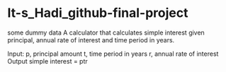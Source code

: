 # It-s_Hadi_github-final-project

some dummy data
A calculator that calculates simple interest given principal, annual rate of interest and time period in years.

Input: p, principal amount t, time period in years r, annual rate of interest Output simple interest = ptr
